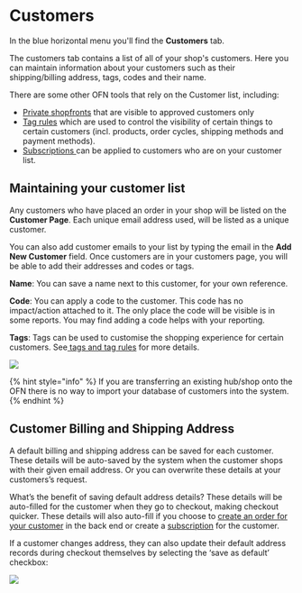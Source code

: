 # Customers

In the blue horizontal menu you'll find the **Customers** tab.

The customers tab contains a list of all of your shop's customers. Here you can maintain information about your customers such as their shipping/billing address, tags, codes and their name.

There are some other OFN tools that rely on the Customer list, including:

* [Private shopfronts](private-shopfront.md) that are visible to approved customers only
* [Tag rules](tags-and-tag-rules.md) which are used to control the visibility of certain things to certain customers \(incl. products, order cycles, shipping methods and payment methods\).
* [Subscriptions ](../subscriptions/)can be applied to customers who are on your customer list.

## Maintaining your customer list

Any customers who have placed an order in your shop will be listed on the **Customer Page**. Each unique email address used, will be listed as a unique customer.

You can also add customer emails to your list by typing the email in the **Add New Customer** field. Once customers are in your customers page, you will be able to add their addresses and codes or tags.

**Name**: You can save a name next to this customer, for your own reference.

**Code**: You can apply a code to the customer. This code has no impact/action attached to it. The only place the code will be visible is in some reports. You may find adding a code helps with your reporting.

**Tags**: Tags can be used to customise the shopping experience for certain customers. See[ tags and tag rules](tags-and-tag-rules.md) for more details.

![](https://openfoodnetwork.org/wp-content/uploads/2015/10/customers.png)

{% hint style="info" %}
 If you are transferring an existing hub/shop onto the OFN there is no way to import your database of customers into the system. 
{% endhint %}

## Customer Billing and Shipping Address

A default billing and shipping address can be saved for each customer. These details will be auto-saved by the system when the customer shops with their given email address. Or you can overwrite these details at your customers’s request.

What’s the benefit of saving default address details? These details will be auto-filled for the customer when they go to checkout, making checkout quicker. These details will also auto-fill if you choose to [create an order for your customer](../orders/create-orders-manually.md) in the back end or create a [subscription](../subscriptions/) for the customer.

If a customer changes address, they can also update their default address records during checkout themselves by selecting the ‘save as default’ checkbox:

![](https://openfoodnetwork.org/wp-content/uploads/2015/10/save.png)

